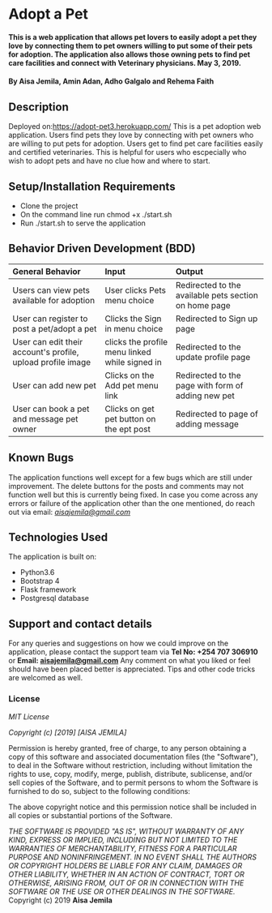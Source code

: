 # Adopt a Pet
#### This is a web application that allows pet lovers to easily adopt a pet they love by connecting them to pet owners willing to put some of their pets for adoption. The application also allows those owning pets to find pet care facilities and connect with Veterinary physicians. May 3, 2019.
#### By **Aisa Jemila**, **Amin Adan**, **Adho Galgalo** and **Rehema Faith**
## Description
Deployed on:https://adopt-pet3.herokuapp.com/
This is a pet adoption web application. Users find pets they love by connecting with pet owners who are willing to put pets for adoption. Users get to find pet care facilities easily and certified veterinaries. This is helpful for users who escpecially who wish to adopt pets and have no clue how and where to start.
## Setup/Installation Requirements
* Clone the project
* On the command line run chmod +x ./start.sh
* Run ./start.sh to serve the application
## Behavior Driven Development (BDD)
| General Behavior | Input    | Output   |
| :------------- | :------------- | :------------- |
| Users can view pets available for adoption | User clicks Pets menu choice     | Redirected to the available pets section on home page |
| User can register to post a pet/adopt a pet | Clicks the Sign in menu choice  | Redirected to Sign up page |
| User can edit their account's profile, upload profile image | clicks the profile menu linked while signed in  | Redirected to the update profile page |
| User can add new pet  | Clicks on the Add pet menu link  | Redirected to the page with form of adding new pet |
| User can book a pet and message pet owner | Clicks on get pet button on the ept post  | Redirected to page of adding message |

## Known Bugs
The application functions well except for a few bugs which are still under improvement. The delete buttons for the posts and comments may not function well but this is currently being fixed. In case you come across any errors or failure of the application other than the one mentioned, do reach out via email: *aisajemila@gmail.com*
## Technologies Used
The application is built on:
* Python3.6
* Bootstrap 4
* Flask framework
* Postgresql database
## Support and contact details
For any queries and suggestions on how we could improve on the application, please contact the support team via **Tel No: +254 707 306910** or **Email: aisajemila@gmail.com**
Any comment on what you liked or feel should have been placed better is appreciated. Tips and other code tricks are welcomed as well.

### License
*MIT License*

*Copyright (c) [2019] [AISA JEMILA]*

Permission is hereby granted, free of charge, to any person obtaining a copy
of this software and associated documentation files (the "Software"), to deal
in the Software without restriction, including without limitation the rights
to use, copy, modify, merge, publish, distribute, sublicense, and/or sell
copies of the Software, and to permit persons to whom the Software is
furnished to do so, subject to the following conditions:

The above copyright notice and this permission notice shall be included in all
copies or substantial portions of the Software.

*THE SOFTWARE IS PROVIDED "AS IS", WITHOUT WARRANTY OF ANY KIND, EXPRESS OR
IMPLIED, INCLUDING BUT NOT LIMITED TO THE WARRANTIES OF MERCHANTABILITY,
FITNESS FOR A PARTICULAR PURPOSE AND NONINFRINGEMENT. IN NO EVENT SHALL THE
AUTHORS OR COPYRIGHT HOLDERS BE LIABLE FOR ANY CLAIM, DAMAGES OR OTHER
LIABILITY, WHETHER IN AN ACTION OF CONTRACT, TORT OR OTHERWISE, ARISING FROM,
OUT OF OR IN CONNECTION WITH THE SOFTWARE OR THE USE OR OTHER DEALINGS IN THE
SOFTWARE.*
Copyright (c) 2019 **Aisa Jemila**


